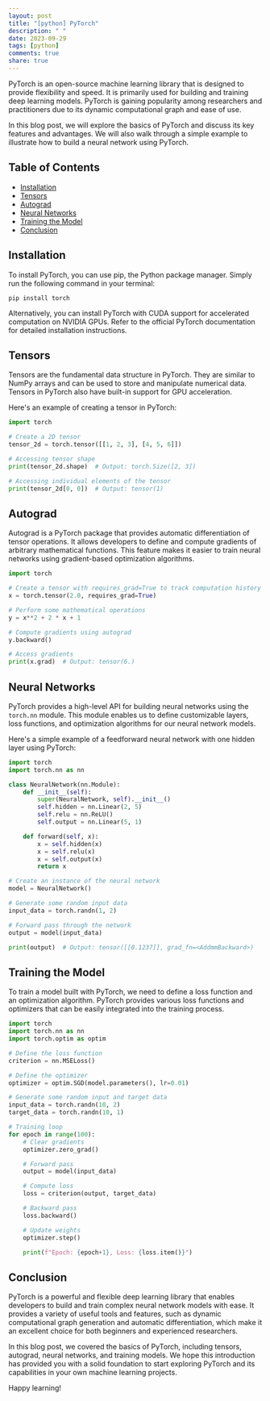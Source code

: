 ```yaml
---
layout: post
title: "[python] PyTorch"
description: " "
date: 2023-09-29
tags: [python]
comments: true
share: true
---
```


PyTorch is an open-source machine learning library that is designed to provide flexibility and speed. It is primarily used for building and training deep learning models. PyTorch is gaining popularity among researchers and practitioners due to its dynamic computational graph and ease of use.

In this blog post, we will explore the basics of PyTorch and discuss its key features and advantages. We will also walk through a simple example to illustrate how to build a neural network using PyTorch.

## Table of Contents
- [Installation](#installation)
- [Tensors](#tensors)
- [Autograd](#autograd)
- [Neural Networks](#neural-networks)
- [Training the Model](#training-the-model)
- [Conclusion](#conclusion)

## Installation

To install PyTorch, you can use pip, the Python package manager. Simply run the following command in your terminal:

```shell
pip install torch
```

Alternatively, you can install PyTorch with CUDA support for accelerated computation on NVIDIA GPUs. Refer to the official PyTorch documentation for detailed installation instructions.

## Tensors

Tensors are the fundamental data structure in PyTorch. They are similar to NumPy arrays and can be used to store and manipulate numerical data. Tensors in PyTorch also have built-in support for GPU acceleration.

Here's an example of creating a tensor in PyTorch:

```python
import torch

# Create a 2D tensor
tensor_2d = torch.tensor([[1, 2, 3], [4, 5, 6]])

# Accessing tensor shape
print(tensor_2d.shape)  # Output: torch.Size([2, 3])

# Accessing individual elements of the tensor
print(tensor_2d[0, 0])  # Output: tensor(1)
```

## Autograd

Autograd is a PyTorch package that provides automatic differentiation of tensor operations. It allows developers to define and compute gradients of arbitrary mathematical functions. This feature makes it easier to train neural networks using gradient-based optimization algorithms.

```python
import torch

# Create a tensor with requires_grad=True to track computation history
x = torch.tensor(2.0, requires_grad=True)

# Perform some mathematical operations
y = x**2 + 2 * x + 1

# Compute gradients using autograd
y.backward()

# Access gradients
print(x.grad)  # Output: tensor(6.)
```

## Neural Networks

PyTorch provides a high-level API for building neural networks using the `torch.nn` module. This module enables us to define customizable layers, loss functions, and optimization algorithms for our neural network models.

Here's a simple example of a feedforward neural network with one hidden layer using PyTorch:

```python
import torch
import torch.nn as nn

class NeuralNetwork(nn.Module):
    def __init__(self):
        super(NeuralNetwork, self).__init__()
        self.hidden = nn.Linear(2, 5)
        self.relu = nn.ReLU()
        self.output = nn.Linear(5, 1)

    def forward(self, x):
        x = self.hidden(x)
        x = self.relu(x)
        x = self.output(x)
        return x

# Create an instance of the neural network
model = NeuralNetwork()

# Generate some random input data
input_data = torch.randn(1, 2)

# Forward pass through the network
output = model(input_data)

print(output)  # Output: tensor([[0.1237]], grad_fn=<AddmmBackward>)
```

## Training the Model

To train a model built with PyTorch, we need to define a loss function and an optimization algorithm. PyTorch provides various loss functions and optimizers that can be easily integrated into the training process.

```python
import torch
import torch.nn as nn
import torch.optim as optim

# Define the loss function
criterion = nn.MSELoss()

# Define the optimizer
optimizer = optim.SGD(model.parameters(), lr=0.01)

# Generate some random input and target data
input_data = torch.randn(10, 2)
target_data = torch.randn(10, 1)

# Training loop
for epoch in range(100):
    # Clear gradients
    optimizer.zero_grad()

    # Forward pass
    output = model(input_data)

    # Compute loss
    loss = criterion(output, target_data)

    # Backward pass
    loss.backward()

    # Update weights
    optimizer.step()

    print(f"Epoch: {epoch+1}, Loss: {loss.item()}")

```

## Conclusion

PyTorch is a powerful and flexible deep learning library that enables developers to build and train complex neural network models with ease. It provides a variety of useful tools and features, such as dynamic computational graph generation and automatic differentiation, which make it an excellent choice for both beginners and experienced researchers.

In this blog post, we covered the basics of PyTorch, including tensors, autograd, neural networks, and training models. We hope this introduction has provided you with a solid foundation to start exploring PyTorch and its capabilities in your own machine learning projects.

Happy learning!